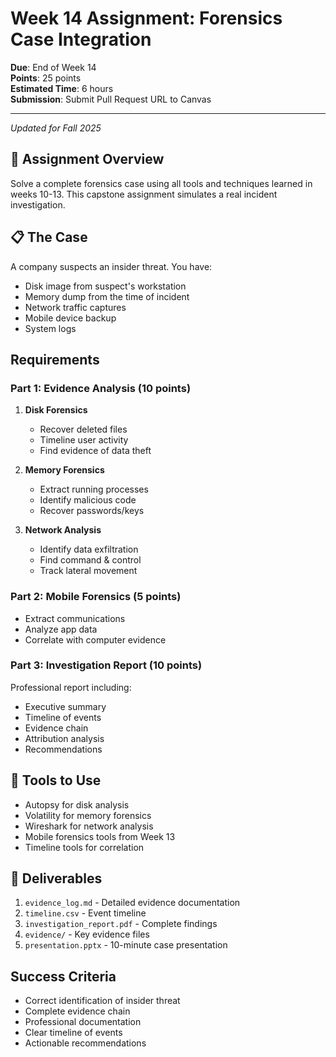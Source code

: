 # Week 14 Assignment: Forensics Case Integration

**Due**: End of Week 14  
**Points**: 25 points  
**Estimated Time**: 6 hours  
**Submission**: Submit Pull Request URL to Canvas

---
*Updated for Fall 2025*

## 🎯 Assignment Overview

Solve a complete forensics case using all tools and techniques learned in weeks 10-13. This capstone assignment simulates a real incident investigation.

## 📋 The Case

A company suspects an insider threat. You have:
- Disk image from suspect's workstation
- Memory dump from the time of incident
- Network traffic captures
- Mobile device backup
- System logs

## Requirements

### Part 1: Evidence Analysis (10 points)

1. **Disk Forensics**
   - Recover deleted files
   - Timeline user activity
   - Find evidence of data theft

2. **Memory Forensics**
   - Extract running processes
   - Identify malicious code
   - Recover passwords/keys

3. **Network Analysis**
   - Identify data exfiltration
   - Find command & control
   - Track lateral movement

### Part 2: Mobile Forensics (5 points)

- Extract communications
- Analyze app data
- Correlate with computer evidence

### Part 3: Investigation Report (10 points)

Professional report including:
- Executive summary
- Timeline of events
- Evidence chain
- Attribution analysis
- Recommendations

## 🔧 Tools to Use

- Autopsy for disk analysis
- Volatility for memory forensics
- Wireshark for network analysis
- Mobile forensics tools from Week 13
- Timeline tools for correlation

## 📝 Deliverables

1. `evidence_log.md` - Detailed evidence documentation
2. `timeline.csv` - Event timeline
3. `investigation_report.pdf` - Complete findings
4. `evidence/` - Key evidence files
5. `presentation.pptx` - 10-minute case presentation

## Success Criteria

- Correct identification of insider threat
- Complete evidence chain
- Professional documentation
- Clear timeline of events
- Actionable recommendations
